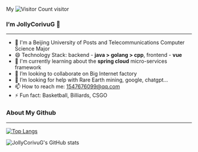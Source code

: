 My ![Visitor Count](https://profile-counter.glitch.me/JollyCorivuG/count.svg) visitor
###  I’m JollyCorivuG 👋
---
- 🔭 I'm a Beijing University of Posts and Telecommunications Computer Science Major
- 😄 Technology Stack: backend - **java > golang > cpp**, frontend - **vue**
- 🌱 I'm currently learning about the **spring cloud** micro-services framework
- 👯 I’m looking to collaborate on Big Internet factory
- 🤔 I’m looking for help with Rare Earth mining, google, chatgpt...
- 📫 How to reach me: 1547676099@qq.com
- ⚡ Fun fact: Basketball, Billiards, CSGO

### About My Github
---
[![Top Langs](https://github-readme-stats.vercel.app/api/top-langs/?username=JollyCorivuG&layout=compact)](https://github.com/JollyCorivuG/github-readme-stats)

![JollyCorivuG's GitHub stats](https://github-readme-stats.vercel.app/api?username=JollyCorivuG&show_icons=true&theme=tokyonight)
